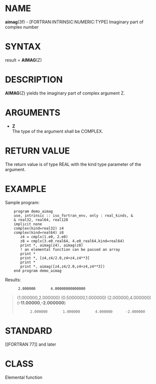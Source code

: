 # NAME

**aimag**(3f) - \[FORTRAN:INTRINSIC:NUMERIC:TYPE\] Imaginary part of
complex number

# SYNTAX

result = **AIMAG**(Z)

# DESCRIPTION

**AIMAG**(Z) yields the imaginary part of complex argument Z.

# ARGUMENTS

  - **Z**  
    The type of the argument shall be COMPLEX.

# RETURN VALUE

The return value is of type REAL with the kind type parameter of the
argument.

# EXAMPLE

Sample program:

``` 
    program demo_aimag
    use, intrinsic :: iso_fortran_env, only : real_kinds, &
    & real32, real64, real128
    implicit none
    complex(kind=real32) z4
    complex(kind=real64) z8
       z4 = cmplx(1.e0, 2.e0)
       z8 = cmplx(3.e0_real64, 4.e0_real64,kind=real64)
       print *, aimag(z4), aimag(z8)
       ! an elemental function can be passed an array
       print *
       print *, [z4,z4/2.0,z4+z4,z4**3]
       print *
       print *, aimag([z4,z4/2.0,z4+z4,z4**3])
    end program demo_aimag
```

Results:

``` 
      2.000000       4.00000000000000     
```

> (1.000000,2.000000) (0.5000000,1.000000) (2.000000,4.000000)
> (**-11.00000**,**-2.000000**)
> 
> ``` 
>       2.000000       1.000000       4.000000      -2.000000    
> ```

# STANDARD

\[\[FORTRAN 77\]\] and later

# CLASS

Elemental function

